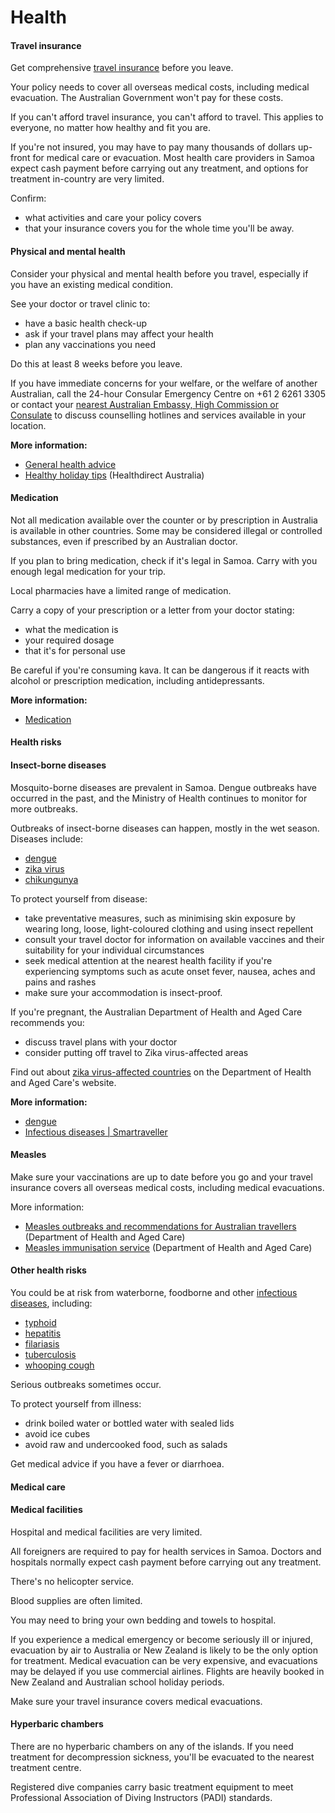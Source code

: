 # Health

#### Travel insurance

Get comprehensive [travel insurance](/before-you-go/the-basics/travel-insurance "Travel insurance") before you leave.

Your policy needs to cover all overseas medical costs, including medical evacuation. The Australian Government won't pay for these costs.

If you can't afford travel insurance, you can't afford to travel. This applies to everyone, no matter how healthy and fit you are.

If you're not insured, you may have to pay many thousands of dollars up-front for medical care or evacuation. Most health care providers in Samoa expect cash payment before carrying out any treatment, and options for treatment in-country are very limited.

Confirm:

* what activities and care your policy covers
* that your insurance covers you for the whole time you'll be away.

#### Physical and mental health

Consider your physical and mental health before you travel, especially if you have an existing medical condition.

See your doctor or travel clinic to:

* have a basic health check-up
* ask if your travel plans may affect your health
* plan any vaccinations you need

Do this at least 8 weeks before you leave.

If you have immediate concerns for your welfare, or the welfare of another Australian, call the 24-hour Consular Emergency Centre on +61 2 6261 3305 or contact your [nearest Australian Embassy, High Commission or Consulate](https://www.dfat.gov.au/about-us/our-locations/missions/our-embassies-and-consulates-overseas) to discuss counselling hotlines and services available in your location.

**More information:**

* [General health advice](/node/43)
* [Healthy holiday tips](https://www.healthdirect.gov.au/healthy-holiday-tips-infographic) (Healthdirect Australia)

#### Medication

Not all medication available over the counter or by prescription in Australia is available in other countries. Some may be considered illegal or controlled substances, even if prescribed by an Australian doctor.

If you plan to bring medication, check if it's legal in Samoa. Carry with you enough legal medication for your trip.

Local pharmacies have a limited range of medication.

Carry a copy of your prescription or a letter from your doctor stating:

* what the medication is
* your required dosage
* that it's for personal use

Be careful if you're consuming kava. It can be dangerous if it reacts with alcohol or prescription medication, including antidepressants.

**More information:**

* [Medication](/node/26)

#### Health risks

#### Insect-borne diseases

Mosquito-borne diseases are prevalent in Samoa. Dengue outbreaks have occurred in the past, and the Ministry of Health continues to monitor for more outbreaks. 

Outbreaks of insect-borne diseases can happen, mostly in the wet season. Diseases include:

* [dengue](https://www.health.gov.au/diseases/dengue-virus-infection)
* [zika virus](https://www1.health.gov.au/internet/main/publishing.nsf/Content/ohp-zika-factsheet-basics.htm)
* [chikungunya](https://www.who.int/health-topics/chikungunya/#tab=tab_1)

To protect yourself from disease:

* take preventative measures, such as minimising skin exposure by wearing long, loose, light-coloured clothing and using insect repellent
* consult your travel doctor for information on available vaccines and their suitability for your individual circumstances
* seek medical attention at the nearest health facility if you're experiencing symptoms such as acute onset fever, nausea, aches and pains and rashes
* make sure your accommodation is insect-proof.

If you're pregnant, the Australian Department of Health and Aged Care recommends you:

* discuss travel plans with your doctor
* consider putting off travel to Zika virus-affected areas

Find out about [zika virus-affected countries](https://www.healthdirect.gov.au/zika-virus) on the Department of Health and Aged Care's website.

**More information:**

* [dengue](https://www.health.gov.au/diseases/dengue-virus-infection)
* [Infectious diseases | Smartraveller](https://www.smartraveller.gov.au/before-you-go/health/diseases)

#### Measles

Make sure your vaccinations are up to date before you go and your travel insurance covers all overseas medical costs, including medical evacuations.

More information:

* [Measles outbreaks and recommendations for Australian travellers](https://www1.health.gov.au/internet/main/publishing.nsf/Content/ohp-measles-outbreaks-2019.htm) (Department of Health and Aged Care)
* [Measles immunisation service](https://www.health.gov.au/health-topics/immunisation/immunisation-services/measles-immunisation-service) (Department of Health and Aged Care)

#### Other health risks

You could be at risk from waterborne, foodborne and other [infectious diseases](https://aus01.safelinks.protection.outlook.com/?url=https%3A%2F%2Fwww.smartraveller.gov.au%2Fnode%2F348&data=05%7C02%7CMichelle.Lam%40dfat.gov.au%7C18e07014365f4e70965e08dd100e77fb%7C9b7f23b30e8347a58a40ffa8a6fea536%7C0%7C0%7C638684376526014556%7CUnknown%7CTWFpbGZsb3d8eyJFbXB0eU1hcGkiOnRydWUsIlYiOiIwLjAuMDAwMCIsIlAiOiJXaW4zMiIsIkFOIjoiTWFpbCIsIldUIjoyfQ%3D%3D%7C0%7C%7C%7C&sdata=wnR46YWUrOeH3NG%2FEQszpeDO7oFoMDQ5jJWKqRETpaw%3D&reserved=0), including:

* [typhoid](https://aus01.safelinks.protection.outlook.com/?url=https%3A%2F%2Fwww.who.int%2Fimmunization%2Fdiseases%2Ftyphoid%2Fen%2F&data=05%7C02%7CMichelle.Lam%40dfat.gov.au%7C18e07014365f4e70965e08dd100e77fb%7C9b7f23b30e8347a58a40ffa8a6fea536%7C0%7C0%7C638684376526027299%7CUnknown%7CTWFpbGZsb3d8eyJFbXB0eU1hcGkiOnRydWUsIlYiOiIwLjAuMDAwMCIsIlAiOiJXaW4zMiIsIkFOIjoiTWFpbCIsIldUIjoyfQ%3D%3D%7C0%7C%7C%7C&sdata=ugds1Jwz5mZN3jZevFYV5RO6HNo9Im%2Bk3w2eccsd7dM%3D&reserved=0)
* [hepatitis](https://aus01.safelinks.protection.outlook.com/?url=https%3A%2F%2Fwww.who.int%2Fhepatitis%2Fen%2F&data=05%7C02%7CMichelle.Lam%40dfat.gov.au%7C18e07014365f4e70965e08dd100e77fb%7C9b7f23b30e8347a58a40ffa8a6fea536%7C0%7C0%7C638684376526039331%7CUnknown%7CTWFpbGZsb3d8eyJFbXB0eU1hcGkiOnRydWUsIlYiOiIwLjAuMDAwMCIsIlAiOiJXaW4zMiIsIkFOIjoiTWFpbCIsIldUIjoyfQ%3D%3D%7C0%7C%7C%7C&sdata=i7oJ5zDTh%2BDNne36OcASLMTovktfpHhZTdZfL6kgYi0%3D&reserved=0)
* [filariasis](https://aus01.safelinks.protection.outlook.com/?url=https%3A%2F%2Fwww.who.int%2Fnews-room%2Ffact-sheets%2Fdetail%2Flymphatic-filariasis&data=05%7C02%7CMichelle.Lam%40dfat.gov.au%7C18e07014365f4e70965e08dd100e77fb%7C9b7f23b30e8347a58a40ffa8a6fea536%7C0%7C0%7C638684376526052472%7CUnknown%7CTWFpbGZsb3d8eyJFbXB0eU1hcGkiOnRydWUsIlYiOiIwLjAuMDAwMCIsIlAiOiJXaW4zMiIsIkFOIjoiTWFpbCIsIldUIjoyfQ%3D%3D%7C0%7C%7C%7C&sdata=XNg3I8hcBmObuTOR%2FETv0UE9q1xq%2BZLYIr6prw1FANU%3D&reserved=0)
* [tuberculosis](https://aus01.safelinks.protection.outlook.com/?url=https%3A%2F%2Fwww.who.int%2Fnews-room%2Ffact-sheets%2Fdetail%2Ftuberculosis&data=05%7C02%7CMichelle.Lam%40dfat.gov.au%7C18e07014365f4e70965e08dd100e77fb%7C9b7f23b30e8347a58a40ffa8a6fea536%7C0%7C0%7C638684376526066158%7CUnknown%7CTWFpbGZsb3d8eyJFbXB0eU1hcGkiOnRydWUsIlYiOiIwLjAuMDAwMCIsIlAiOiJXaW4zMiIsIkFOIjoiTWFpbCIsIldUIjoyfQ%3D%3D%7C0%7C%7C%7C&sdata=ckQD%2FkrMa0Db6uCUS6pNOdGz2309G0a6IHP7Qs43NcI%3D&reserved=0)
* [whooping cough](https://aus01.safelinks.protection.outlook.com/?url=https%3A%2F%2Fwww.health.gov.au%2Fdiseases%2Fpertussis-whooping-cough%23%3A~%3Atext%3DWhooping%2520cough%2520is%2520a%2520bacterial%2Cthe%2520infected%2520person%2520to%2520breathe&data=05%7C02%7CMichelle.Lam%40dfat.gov.au%7C18e07014365f4e70965e08dd100e77fb%7C9b7f23b30e8347a58a40ffa8a6fea536%7C0%7C0%7C638684376526081076%7CUnknown%7CTWFpbGZsb3d8eyJFbXB0eU1hcGkiOnRydWUsIlYiOiIwLjAuMDAwMCIsIlAiOiJXaW4zMiIsIkFOIjoiTWFpbCIsIldUIjoyfQ%3D%3D%7C0%7C%7C%7C&sdata=8V7oyB5OT8OiguaV3HOMCDU2bEC7i1ThELsIbeK65OE%3D&reserved=0)

Serious outbreaks sometimes occur.

To protect yourself from illness:

* drink boiled water or bottled water with sealed lids
* avoid ice cubes
* avoid raw and undercooked food, such as salads

Get medical advice if you have a fever or diarrhoea.

#### Medical care

#### Medical facilities

Hospital and medical facilities are very limited.

All foreigners are required to pay for health services in Samoa. Doctors and hospitals normally expect cash payment before carrying out any treatment.

There's no helicopter service.

Blood supplies are often limited.

You may need to bring your own bedding and towels to hospital.

If you experience a medical emergency or become seriously ill or injured, evacuation by air to Australia or New Zealand is likely to be the only option for treatment. Medical evacuation can be very expensive, and evacuations may be delayed if you use commercial airlines. Flights are heavily booked in New Zealand and Australian school holiday periods.

Make sure your travel insurance covers medical evacuations.

#### Hyperbaric chambers

There are no hyperbaric chambers on any of the islands. If you need treatment for decompression sickness, you'll be evacuated to the nearest treatment centre.

Registered dive companies carry basic treatment equipment to meet Professional Association of Diving Instructors (PADI) standards.